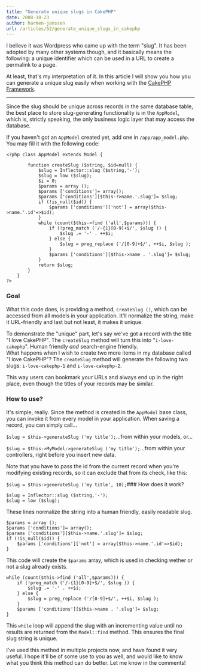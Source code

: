 ```yaml
---
title: "Generate unique slugs in CakePHP"
date: 2008-10-23
author: harmen-janssen
url: /articles/52/generate_unique_slugs_in_cakephp
---
```


<p>
I believe it was Wordpress who came up with the term "slug". It has been adopted by many other systems though, and it basically means the following: a unique identifier which can be used in a URL to create a permalink to a page.</p>
<p>At least, that's my interpretation of it. In this article I will show you how you can generate a unique slug easily when working with the <a href="http://cakephp.org">CakePHP Framework</a>.</p>

---

Since the slug should be unique across records in the same database table, the best place to store slug-generating functionality is in the `AppModel`, which is, strictly speaking, the only business logic layer that may access the database.

If you haven't got an `AppModel` created yet, add one in `/app/app_model.php`. You may fill it with the following code:

```
<?php class AppModel extends Model {

		function createSlug ($string, $id=null) {
			$slug = Inflector::slug ($string,'-');
			$slug = low ($slug);
			$i = 0;
			$params = array ();
			$params ['conditions']= array();
			$params ['conditions'][$this-?>name.'.slug']= $slug;
			if (!is_null($id)) {
				$params ['conditions']['not'] = array($this->name.'.id'=>$id);
			}
			while (count($this->find ('all',$params))) {
				if (!preg_match ('/-{1}[0-9]+$/', $slug )) {
					$slug .= '-' . ++$i;
				} else {
					$slug = preg_replace ('/[0-9]+$/', ++$i, $slug );
				}
				$params ['conditions'][$this->name . '.slug']= $slug;
			}
			return $slug;
		}
	}
?>
```

### Goal

What this code does, is providing a method, `createSlug ()`, which can be accessed from all models in your application. It'll normalize the string, make it URL-friendly and last but not least, it makes it unique.

To demonstrate the "unique" part, let's say we've got a record with the title "I love CakePHP". The `createSlug` method will turn this into "`i-love-cakephp`". Human friendly _and_ search-engine friendly.  
 What happens when I wish to create two more items in my database called "I love CakePHP"? The `createSlug` method will generate the following two slugs: `i-love-cakephp-1` and `i-love-cakephp-2`.

This way users can bookmark your URLs and always end up in the right place, even though the titles of your records may be similar.

### How to use?

It's simple, really. Since the method is created in the `AppModel` base class, you can invoke it from every model in your application. When saving a record, you can simply call...

`$slug = $this->generateSlug ('my title');`...from within your models, or...

`$slug = $this->MyModel->generateSlug ('my title');`...from within your controllers, right before you insert new data.

Note that you have to pass the id from the current record when you're modifying existing records, so it can exclude that from its check, like this:

`$slug = $this->generateSlug ('my title', 10);`### How does it work?

```
$slug = Inflector::slug ($string,'-');
$slug = low ($slug);
```

These lines normalize the string into a human friendly, easily readable slug.

```
$params = array ();
$params ['conditions']= array();
$params ['conditions'][$this->name.'.slug']= $slug;
if (!is_null($id)) {
	$params ['conditions']['not'] = array($this->name.'.id'=>$id);
}
```

This code will create the `$params` array, which is used in checking wether or not a slug already exists.

```
while (count($this->find ('all',$params))) {
	if (!preg_match ('/-{1}[0-9]+$/', $slug )) {
		$slug .= '-' . ++$i;
	} else {
		$slug = preg_replace ('/[0-9]+$/', ++$i, $slug );
	}
	$params ['conditions'][$this->name . '.slug']= $slug;
}
```

This `while` loop will append the slug with an incrementing value until no results are returned from the `Model::find` method. This ensures the final slug string is unique.

I've used this method in multiple projects now, and have found it very useful. I hope it'll be of some use to you as well, and would like to know what you think this method can do better. Let me know in the comments!

